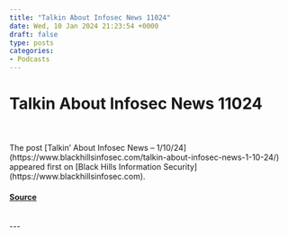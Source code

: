 ```yaml
---
title: "Talkin About Infosec News 11024"
date: Wed, 10 Jan 2024 21:23:54 +0000
draft: false
type: posts
categories: 
- Podcasts
---
```

# Talkin About Infosec News 11024

<br/>

<br/>
The post [Talkin’ About Infosec News – 1/10/24](https://www.blackhillsinfosec.com/talkin-about-infosec-news-1-10-24/) appeared first on [Black Hills Information Security](https://www.blackhillsinfosec.com).

#### [Source](https://www.blackhillsinfosec.com/talkin-about-infosec-news-1-10-24/)

<br/>
---
